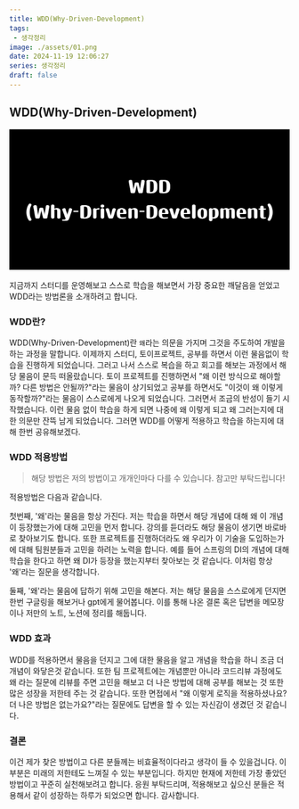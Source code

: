 ```yaml
---
title: WDD(Why-Driven-Development)
tags:
 - 생각정리
image: ./assets/01.png
date: 2024-11-19 12:06:27
series: 생각정리
draft: false
---
```


## WDD(Why-Driven-Development)

![썸네일 이미지](./assets/01.png)

지금까지 스터디를 운영해보고 스스로 학습을 해보면서 가장 중요한 깨달음을 얻었고 WDD라는 방법론을 소개하려고 합니다.

### WDD란?

WDD(Why-Driven-Development)란 `왜`라는 의문을 가지며 그것을 주도하여 개발을 하는 과정을 말합니다.
이제까지 스터디, 토이프로젝트, 공부를 하면서 이런 물음없이 학습을 진행하게 되었습니다. 그러고 나서 스스로 복습을 하고 회고를 해보는 과정에서 해당 물음이 문득 떠올랐습니다.
토이 프로젝트를 진행하면서 "왜 이런 방식으로 해야할까? 다른 방법은 안될까?"라는 물음이 상기되었고 공부를 하면서도 "이것이 왜 이렇게 동작할까?"라는 물음이 스스로에게 나오게 되었습니다.
그러면서 조금의 반성이 들기 시작했습니다. 이런 물음 없이 학습을 하게 되면 나중에 왜 이렇게 되고 왜 그러는지에 대한 의문만 잔뜩 남게 되었습니다.
그러면 WDD를 어떻게 적용하고 학습을 하는지에 대해 한번 공유해보겠다.

### WDD 적용방법

> 해당 방법은 저의 방법이고 개개인마다 다를 수 있습니다. 참고만 부탁드립니다!

적용방법은 다음과 같습니다.

첫번째, '왜'라는 물음을 항상 가진다. 저는 학습을 하면서 해당 개념에 대해 왜 이 개념이 등장했는가에 대해 고민을 먼저 합니다. 강의를 듣더라도 해당 물음이 생기면 바로바로 찾아보기도 합니다.
또한 프로젝트를 진행하더라도 왜 우리가 이 기술을 도입하는가에 대해 팀원분들과 고민을 하려는 노력을 합니다. 예를 들어 스프링의 DI의 개념에 대해 학습을 한다고 하면 왜 DI가 등장을 했는지부터 찾아보는 것 같습니다. 이처럼 항상 '왜'라는 질문을 생각합니다.

둘째, '왜'라는 물음에 답하기 위해 고민을 해본다. 저는 해당 물음을 스스로에게 던지면 한번 구글링을 해보거나 gpt에게 물어봅니다. 이를 통해 나온 결론 혹은 답변을 메모장이나 저만의 노트, 노션에 정리를 해둡니다.

### WDD 효과

 WDD를 적용하면서 물음을 던지고 그에 대한 물음을 알고 개념을 학습을 하니 조금 더 개념이 와닿은것 같습니다. 또한 팀 프로젝트에는 개념뿐만 아니라 코드리뷰 과정에도 왜 라는 질문에 리뷰를 주면 고민을 해보고 더 나은 방법에 대해 공부를 해보는 것 또한 많은 성장을 저한테 주는 것 같습니다. 또한 면접에서 "왜 이렇게 로직을 적용하셨나요? 더 나은 방법은 없는가요?"라는 질문에도 답변을 할 수 있는 자신감이 생겼던 것 같습니다.

### 결론

이건 제가 찾은 방법이고 다른 분들께는 비효율적이다라고 생각이 들 수 있을겁니다. 이 부분은 미래의 저한테도 느껴질 수 있는 부분입니다. 하지만 현재에 저한테 가장 좋았던 방법이고 꾸준히 실천해보려고 합니다. 응원 부탁드리며, 적용해보고 싶으신 분들은 적용해서 같이 성장하는 하루가 되었으면 합니다. 감사합니다.
